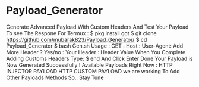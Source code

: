 # Payload_Generator
Generate Advanced Payload With Custom Headers And Test Your Payload To see The Respone
For Termux :
$ pkg install got
$ git  clone https://github.com/mubarak823/Payload_Generator/
$ cd Payload_Generator 
$ bash Gen.sh
Usage :
GET : <Your Host Get>
Host : <Your Host>
User-Agent: <User Agent U Can Leave it empty>
Add More Header ? Yes/no : <Yes To Add Custom Headers>
Your Header : Header Value
When You Complete Adding Customs Headers Type:
$ end
And Click Enter
Done Your Payload is Now Generated Successfully !
Available Payloads Right Now :
HTTP INJECTOR PAYLOAD
HTTP CUSTOM PAYLOAD 
we are working To Add Other Payloads Methods So.. Stay Tune
